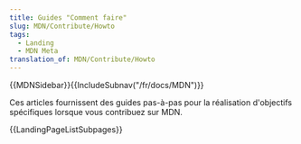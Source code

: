 ```yaml
---
title: Guides "Comment faire"
slug: MDN/Contribute/Howto
tags:
  - Landing
  - MDN Meta
translation_of: MDN/Contribute/Howto
---
```

{{MDNSidebar}}{{IncludeSubnav("/fr/docs/MDN")}}

Ces articles fournissent des guides pas-à-pas pour la réalisation d'objectifs spécifiques lorsque vous contribuez sur MDN.

{{LandingPageListSubpages}}
